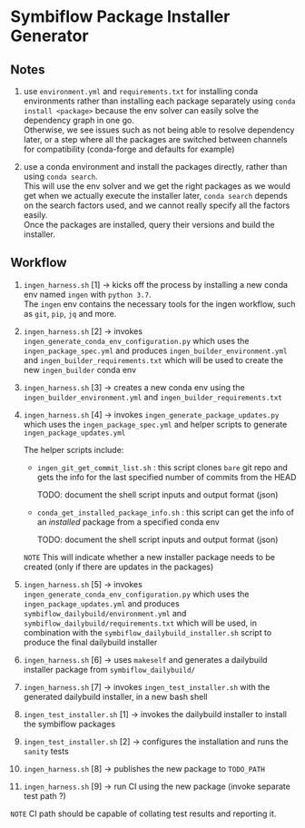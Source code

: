 # Symbiflow Package Installer Generator

## Notes

1. use `environment.yml` and `requirements.txt` for installing conda environments rather than 
   installing each package separately using `conda install <package>` because the env solver 
   can easily solve the dependency graph in one go.  
   Otherwise, we see issues such as not being able to resolve dependency later, or a step where 
   all the packages are switched between channels for compatibility (conda-forge and defaults for example)

2. use a conda environment and install the packages directly, rather than using `conda search`.  
   This will use the env solver and we get the right packages as we would get when we actually 
   execute the installer later, `conda search` depends on the search factors used, and we cannot 
   really specify all the factors easily.  
   Once the packages are installed, query their versions and build the installer.

## Workflow

1. `ingen_harness.sh` [1] &rarr; kicks off the process by installing a new conda env named 
   `ingen` with `python 3.7`.  
   The `ingen` env contains the necessary tools for the ingen workflow, such as `git`, 
   `pip`, `jq` and more.
   
2. `ingen_harness.sh` [2] &rarr; invokes `ingen_generate_conda_env_configuration.py` which uses the 
   `ingen_package_spec.yml` and produces `ingen_builder_environment.yml` and 
   `ingen_builder_requirements.txt` which will be used to create the new `ingen_builder` 
   conda env

3. `ingen_harness.sh` [3] &rarr; creates a new conda env using the `ingen_builder_environment.yml` 
   and `ingen_builder_requirements.txt`

4. `ingen_harness.sh` [4] &rarr; invokes `ingen_generate_package_updates.py` which uses the 
   `ingen_package_spec.yml` and helper scripts to generate `ingen_package_updates.yml`

   The helper scripts include:

   - `ingen_git_get_commit_list.sh` : this script clones `bare` git repo and gets the info for 
     the last specified number of commits from the HEAD
     
     TODO: document the shell script inputs and output format (json)

   - `conda_get_installed_package_info.sh` : this script can get the info of an *installed* 
     package from a specified conda env

     TODO: document the shell script inputs and output format (json)

   `NOTE` This will indicate whether a new installer package needs to be created (only if 
   there are updates in the packages)

5. `ingen_harness.sh` [5] &rarr; invokes `ingen_generate_conda_env_configuration.py` which uses the 
   `ingen_package_updates.yml` and produces `symbiflow_dailybuild/environment.yml` and 
   `symbiflow_dailybuild/requirements.txt` which will be used, in combination 
   with the `symbiflow_dailybuild_installer.sh` script to produce the final dailybuild 
   installer

6. `ingen_harness.sh` [6] &rarr; uses `makeself` and generates a dailybuild installer package 
   from `symbiflow_dailybuild/`

7. `ingen_harness.sh` [7] &rarr; invokes `ingen_test_installer.sh` with the generated 
   dailybuild installer, in a new bash shell

8. `ingen_test_installer.sh` [1] &rarr; invokes the dailybuild installer to install the 
   symbiflow packages

9. `ingen_test_installer.sh` [2] &rarr; configures the installation and runs the `sanity` tests

10. `ingen_harness.sh` [8] &rarr;  publishes the new package to `TODO_PATH`

11. `ingen_harness.sh` [9] &rarr; run CI using the new package (invoke separate test path ?)

`NOTE` CI path should be capable of collating test results and reporting it.
